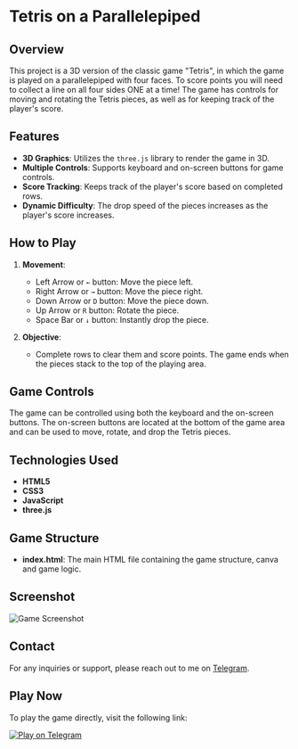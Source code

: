 # Tetris on a Parallelepiped

## Overview
This project is a 3D version of the classic game "Tetris", in which the game is played on a parallelepiped with four faces. To score points you will need to collect a line on all four sides ONE at a time!
The game has controls for moving and rotating the Tetris pieces, as well as for keeping track of the player's score.

## Features
- **3D Graphics**: Utilizes the `three.js` library to render the game in 3D.
- **Multiple Controls**: Supports keyboard and on-screen buttons for game controls.
- **Score Tracking**: Keeps track of the player's score based on completed rows.
- **Dynamic Difficulty**: The drop speed of the pieces increases as the player's score increases.

## How to Play
1. **Movement**:
   - Left Arrow or `←` button: Move the piece left.
   - Right Arrow or `→` button: Move the piece right.
   - Down Arrow or `D` button: Move the piece down.
   - Up Arrow or `R` button: Rotate the piece.
   - Space Bar or `↓` button: Instantly drop the piece.

2. **Objective**:
   - Complete rows to clear them and score points. The game ends when the pieces stack to the top of the playing area.

## Game Controls
The game can be controlled using both the keyboard and the on-screen buttons. The on-screen buttons are located at the bottom of the game area and can be used to move, rotate, and drop the Tetris pieces.

## Technologies Used
- **HTML5**
- **CSS3**
- **JavaScript**
- **three.js**

## Game Structure
- **index.html**: The main HTML file containing the game structure, canva and game logic.

## Screenshot
![Game Screenshot](![image](https://github.com/Che1enger/tetris-tg-app/assets/128822478/b5780386-b34a-4460-80fc-fbb8671ae987)
)

## Contact
For any inquiries or support, please reach out to me on [Telegram](@ivansynenko).

## Play Now
To play the game directly, visit the following link:

[![Play on Telegram](https://img.shields.io/badge/Play%20on-Telegram-blue)](https://t.me/Che1engerTetris_bot)
